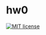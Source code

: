 # hw0

[![MIT license](https://img.shields.io/badge/license-MIT-blue.svg)](https://github.com/AntiFrizz1/fp-homework/blob/master/hw0/LICENSE)
